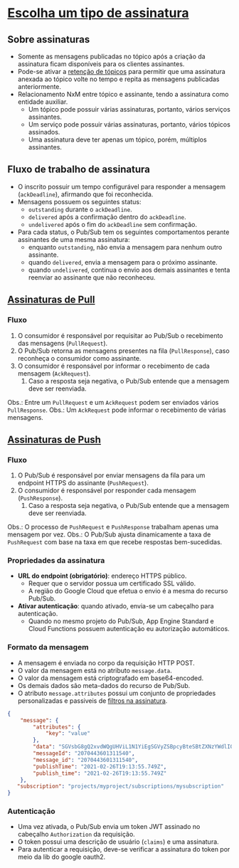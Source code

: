 # [Escolha um tipo de assinatura](https://cloud.google.com/pubsub/docs/subscriber?hl=pt-br#push-subscription)

## Sobre assinaturas

- Somente as mensagens publicadas no tópico após a criação da assinatura ficam disponíveis para os clientes assinantes.
- Pode-se ativar a [retenção de tópicos](https://cloud.google.com/pubsub/docs/replay-overview?hl=pt-br) para permitir que uma assinatura anexada ao tópico volte no tempo e repita as mensagens publicadas anteriormente.
- Relacionamento NxM entre tópico e assinante, tendo a assinatura como entidade auxiliar.
  - Um tópico pode possuir várias assinaturas, portanto, vários serviços assinantes.
  - Um serviço pode possuir várias assinaturas, portanto, vários tópicos assinados.
  - Uma assinatura deve ter apenas um tópico, porém, múltiplos assinantes.

## Fluxo de trabalho de assinatura

- O inscrito possuir um tempo configurável para responder a mensagem (`ackDeadline`), afirmando que foi reconhecida.
- Mensagens possuem os seguintes status:
  - `outstanding` durante o `ackDeadline`.
  - `delivered` após a confirmação dentro do `ackDeadline`.
  - `undelivered` após o fim do `ackDeadline` sem confirmação.
- Para cada status, o Pub/Sub tem os seguintes comportamentos perante assinantes de uma mesma assinatura:
  - enquanto `outstanding`, não envia a mensagem para nenhum outro assinante.
  - quando `delivered`, envia a mensagem para o próximo assinante.
  - quando `undelivered`, continua o envio aos demais assinantes e tenta reenviar ao assinante que não reconheceu.

## [Assinaturas de Pull](https://cloud.google.com/pubsub/docs/pull?hl=pt-br)

### Fluxo

1. O consumidor é responsável por requisitar ao Pub/Sub o recebimento das mensagens (`PullRequest`).
2. O Pub/Sub retorna as mensagens presentes na fila (`PullResponse`), caso reconheça o consumidor como assinante.
3. O consumidor é responsável por informar o recebimento de cada mensagem (`AckRequest`).
   1. Caso a resposta seja negativa, o Pub/Sub entende que a mensagem deve ser reenviada.

Obs.: Entre um `PullRequest` e um `AckRequest` podem ser enviados vários `PullResponse`.
Obs.: Um `AckRequest` pode informar o recebimento de várias mensagens.

## [Assinaturas de Push](https://cloud.google.com/pubsub/docs/push?hl=pt-br)

### Fluxo

1. O Pub/Sub é responsável por enviar mensagens da fila para um endpoint HTTPS do assinante (`PushRequest`).
2. O consumidor é responsável por responder cada mensagem (`PushResponse`).
   1. Caso a resposta seja negativa, o Pub/Sub entende que a mensagem deve ser reenviada.

Obs.: O processo de `PushRequest` e `PushResponse` trabalham apenas uma mensagem por vez.
Obs.: O Pub/Sub ajusta dinamicamente a taxa de `PushRequest` com base na taxa em que recebe respostas bem-sucedidas.

### Propriedades da assinatura

- **URL do endpoint (obrigatório)**: endereço HTTPS público.
  - Requer que o servidor possua um certificado SSL válido.
  - A região do Google Cloud que efetua o envio é a mesma do recurso Pub/Sub.
- **Ativar autenticação**: quando ativado, envia-se um cabeçalho para autenticação.
  - Quando no mesmo projeto do Pub/Sub, App Engine Standard e Cloud Functions possuem autenticação eu autorização automáticos.

### Formato da mensagem

- A mensagem é enviada no corpo da requisição HTTP POST.
- O valor da mensagem está no atributo `message.data`.
- O valor da mensagem está criptografado em base64-encoded.
- Os demais dados são meta-dados do recurso de Pub/Sub.
- O atributo `message.attributes` possui um conjunto de propriedades personalizadas e passiveis de [filtros na assinatura](https://cloud.google.com/pubsub/docs/subscription-message-filter?hl=pt-br).

```json
{
    "message": {
        "attributes": {
            "key": "value"
        },
        "data": "SGVsbG8gQ2xvdWQgUHViL1N1YiEgSGVyZSBpcyBteSBtZXNzYWdlIQ==",
        "messageId": "2070443601311540",
        "message_id": "2070443601311540",
        "publishTime": "2021-02-26T19:13:55.749Z",
        "publish_time": "2021-02-26T19:13:55.749Z"
    },
   "subscription": "projects/myproject/subscriptions/mysubscription"
}
```

### Autenticação

- Uma vez ativada, o Pub/Sub envia um token JWT assinado no cabeçalho `Authorization` da requisição.
- O token possui uma descrição de usuário (`claims`) e uma assinatura.
- Para autenticar a requisição, deve-se verificar a assinatura do token por meio da lib do google oauth2.
